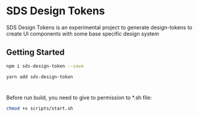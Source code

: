 # SDS Design Tokens

<!--[![npm version](https://img.shields.io/badge/npm-v0.0.8-green.svg)](https://www.npmjs.com/package/sds-design-token)--->

SDS Design Tokens is an experimental project to generate design-tokens to create UI components with some base specific design system

## Getting Started

```sh
npm i sds-design-token --save
```

```sh
yarn add sds-design-token
```

#

Before run build, you need to give to permission to \*.sh file:

```sh
chmod +x scripts/start.sh
```
